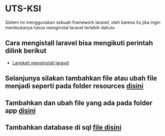 # UTS-KSI

Sistem ini menggunakan sebuah framework laravel, oleh karena itu jika ingin membukanya harus menginstal laravel terlebih dahulu

## Cara mengistall laravel bisa mengikuti perintah dilink berikut
* [Langkah menginstall laravel](https://laravel.com/docs/6.x/installation)

## Selanjunya silakan tambahkan file atau ubah file menjadi seperti pada folder resources [disini](https://github.com/anggrndewi/UTS-KSI/tree/main/resources)
## Tambahkan dan ubah file yang ada pada folder app [disini]()
## Tambahkan database di sql [file disini]()
